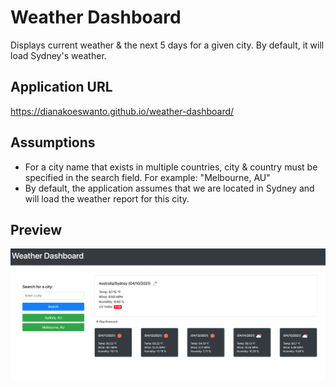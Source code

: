 # Weather Dashboard

Displays current weather & the next 5 days for a given city.
By default, it will load Sydney's weather.

## Application URL
https://dianakoeswanto.github.io/weather-dashboard/

## Assumptions
* For a city name that exists in multiple countries, city & country must be specified in the search field. For example: "Melbourne, AU"
* By default, the application assumes that we are located in Sydney and will load the weather report for this city.

## Preview
![Web view](./assets/images/weather-dashboard-preview.png)
